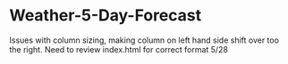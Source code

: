 # Weather-5-Day-Forecast

Issues with column sizing, making column on left hand side shift over too the right. Need to review index.html for correct format 5/28
